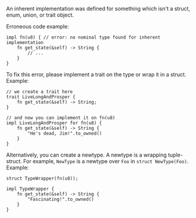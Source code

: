 An inherent implementation was defined for something which isn't a struct,
enum, union, or trait object.

Erroneous code example:

```compile_fail,E0118
impl fn(u8) { // error: no nominal type found for inherent implementation
    fn get_state(&self) -> String {
        // ...
    }
}
```

To fix this error, please implement a trait on the type or wrap it in a struct.
Example:

```
// we create a trait here
trait LiveLongAndProsper {
    fn get_state(&self) -> String;
}

// and now you can implement it on fn(u8)
impl LiveLongAndProsper for fn(u8) {
    fn get_state(&self) -> String {
        "He's dead, Jim!".to_owned()
    }
}
```

Alternatively, you can create a newtype. A newtype is a wrapping tuple-struct.
For example, `NewType` is a newtype over `Foo` in `struct NewType(Foo)`.
Example:

```
struct TypeWrapper(fn(u8));

impl TypeWrapper {
    fn get_state(&self) -> String {
        "Fascinating!".to_owned()
    }
}
```
